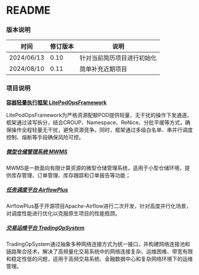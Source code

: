 # README

### 版本说明

| 时间       | 修订版本 | 说明                       |
| ---------- | -------- | -------------------------- |
| 2024/06/13 | 0.10     | 针对当前简历项目进行初始化 |
| 2024/08/10 | 0.11     | 简单补充近期项目           |



### 项目说明

[**容器轻量执行框架 LitePodOpsFramework**](https://github.com/YMEN6/ProjectShowcase/blob/main/LitePodOps.md)

LitePodOpsFramework为严格资源配额POD提供轻量、无干扰的操作下发通道。框架通过读写拆分，结合CROUP、Namespace、ReNice、分批平缓等方式，确保操作全程轻量无干扰，避免资源竞争。同时，框架通过多级白名单、串并行调度控制、熔断等手段确保风险可控。



##### [微型仓储管理系统 MWMS](https://github.com/YMEN6/ProjectShowcase/blob/main/MicroWarehouseManagementSystem.md)

MWMS是一款面向有限计算资源的微型仓储管理系统，适用于小型仓储环境，提供库存管理、订单管理、库存跟踪和订单报告等功能；



##### [任务调度平台 AirflowPlus](https://github.com/YMEN6/ProjectShowcase/blob/main/AirflowPlus.md)

AirflowPlus基于开源项目Apache-Airflow进行二次开发，针对高度并行化场景，对调度性能进行优化以克服原生项目的性能瓶颈。



##### [交易运维平台 TradingOpSystem](https://github.com/YMEN6/ProjectShowcase/blob/main/TradingOpSystem.md)

TradingOpSystem通过抽象多种网络连接方式为统一接口，并构建网络连接池和链路聚合技术，解决了高频量化交易系统中的网络连接复杂、运维困难、带宽有限和稳定性低的问题，适用于高频交易系统、金融数据中心和复杂网络环境下的运维管理。

